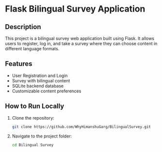 # Flask Bilingual Survey Application

## Description
This project is a bilingual survey web application built using Flask. It allows users to register, log in, and take a survey where they can choose content in different language formats.

## Features
- User Registration and Login
- Survey with bilingual content
- SQLite backend database
- Customizable content preferences

## How to Run Locally

1. Clone the repository:
   ```bash
   git clone https://github.com/WhyHimanshuGarg/BilingualSurvey.git

2. Navigate to the project folder:
    ```bash
    cd Bilingual Survey
